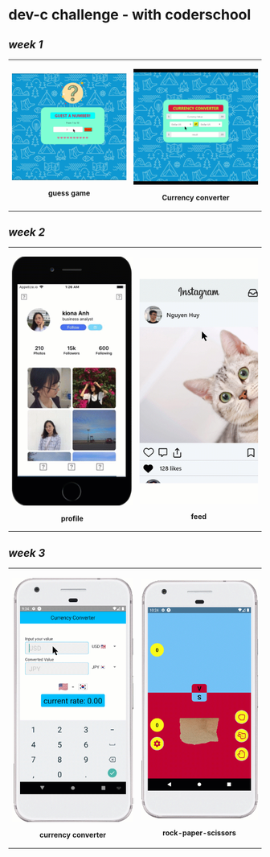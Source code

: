 # **dev-c challenge - with coderschool**

<div style="width:100%">
<div style="width:100%">
 <h2><i>week 1</i></h2>
 <table style="width:100%">
<tr>
    <th> <p align="center">
       <img src="week1/week1_a.gif" display: "block" margin-left="auto" margin-right="auto" width="100%"/>
       <p align="center">guess game</p>
    </p> </th>
    <th> <p align="center">
       <img src="week1/week1_lab.gif" display: "block" margin-left="auto" margin-right="auto" width="100%"/>
       <p align="center">Currency converter</p>
    </p> </th>
</tr>
</table>
</div>
<div style="width:100%">
 <h2><i>week 2</i></h2>
 <table style="width:100%">
<tr>
    <th> <p align="center">
       <img src="week2/week2-assignment.gif" display: "block" margin-left="auto" margin-right="auto" width="100%"/>
       <p align="center">profile</p>
    </p> </th>
    <th> <p align="center">
       <img src="week2/week2-lab.gif" display: "block" margin-left="auto" margin-right="auto" width="100%"/>
       <p align="center">feed</p>
    </p> </th>
</tr>
</table>
</div>
<div style="width:100%">
 <h2><i>week 3</i></h2>
 <table style="width:100%">
<tr>
    <th> <p align="center">
       <img src="week3/week3-lab.gif" display: "block" margin-left="auto" margin-right="auto" width="100%"/>
       <p align="center">currency converter</p>
    </p> </th>
    <th> <p align="center">
       <img src="week3/rock-paper-scissors.gif" display: "block" margin-left="auto" margin-right="auto" width="100%"/>
       <p align="center">rock-paper-scissors</p>
    </p> </th>
</tr>
</table>
</div>
</div>
